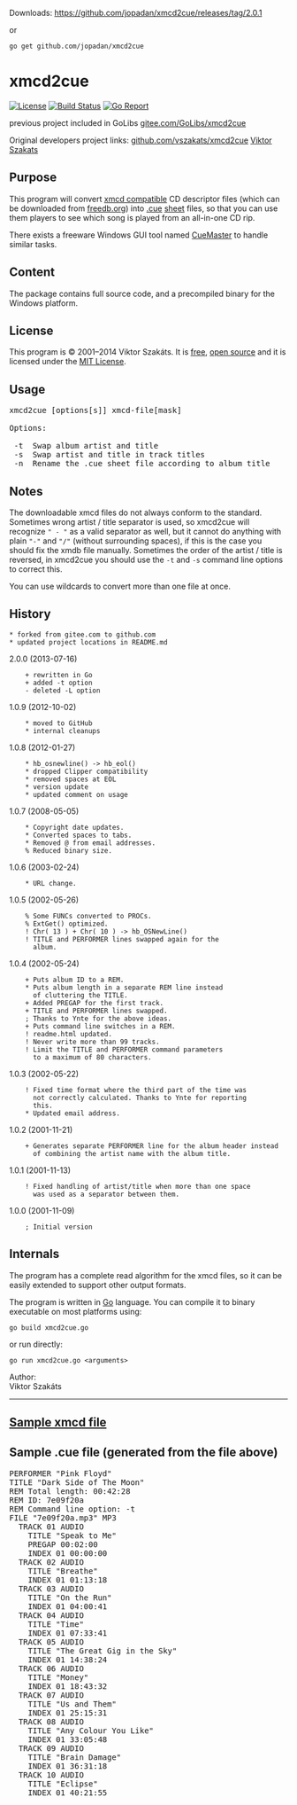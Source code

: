 Downloads: https://github.com/jopadan/xmcd2cue/releases/tag/2.0.1

or

    go get github.com/jopadan/xmcd2cue

xmcd2cue
========
[![License](https://img.shields.io/badge/license-MIT-blue.svg)](LICENSE.md) [![Build Status](https://travis-ci.org/jopadan/xmcd2cue.svg)](https://travis-ci.org/jopadan/xmcd2cue) [![Go Report](https://goreportcard.com/badge/github.com/jopadan/xmcd2cue)](https://goreportcard.com/report/github.com/jopadan/xmcd2cue)

previous project included in GoLibs [gitee.com/GoLibs/xmcd2cue](https://gitee.com/GoLibs/xmcd2cue)

Original developers project links:
[github.com/vszakats/xmcd2cue](https://github.com/vszakats/xmcd2cue)
[Viktor Szakats](https://vszakats.net/)

Purpose
-------

This program will convert [xmcd compatible](http://www.freedb.org/pub/freedb/misc/freedb_database_format_specs.zip)
CD descriptor files (which can be downloaded from [freedb.org](http://www.freedb.org/)) into
[.cue](https://en.wikipedia.org/wiki/Cue_sheet_(computing)#Cue_sheet_syntax)
[sheet](https://web.archive.org/web/digitalx.org/cue-sheet/syntax/index.html) files,
so that you can use them players to see which song is played from an all-in-one CD rip.

There exists a freeware Windows GUI tool named [CueMaster](http://cuemaster.org/)
to handle similar tasks.

Content
-------

The package contains full source code, and a precompiled binary for
the Windows platform.

License
-------

This program is &copy;&nbsp;2001&ndash;2014 Viktor Szakáts. It is [free](https://www.gnu.org/philosophy/free-sw.html),
[open source](https://opensource.org/docs/definition.php) and it
is licensed under the [MIT License](LICENSE.md).

Usage
-----

<pre>
xmcd2cue [options[s]] xmcd-file[mask]

Options:

 -t  Swap album artist and title
 -s  Swap artist and title in track titles
 -n  Rename the .cue sheet file according to album title
</pre>

Notes
-----

The downloadable xmcd files do not always conform to the standard.
Sometimes wrong artist / title separator is used, so xmcd2cue will
recognize `" - "` as a valid separator as well, but it cannot do anything
with plain `"-"` and `"/"` (without surrounding spaces), if this is the
case you should fix the xmdb file manually. Sometimes the order of
the artist / title is reversed, in xmcd2cue you should use the `-t` and
`-s` command line options to correct this.

You can use wildcards to convert more than one file at once.

History
-------
<div>
<pre
   2.0.1 (2019-01-07)

   	* forked from gitee.com to github.com
	* updated project locations in README.md

   2.0.0 (2013-07-16)

        + rewritten in Go
        + added -t option
        - deleted -L option

   1.0.9 (2012-10-02)

        * moved to GitHub
        * internal cleanups

   1.0.8 (2012-01-27)

        * hb_osnewline() -> hb_eol()
        * dropped Clipper compatibility
        * removed spaces at EOL
        * version update
        * updated comment on usage

   1.0.7 (2008-05-05)

        * Copyright date updates.
        * Converted spaces to tabs.
        * Removed @ from email addresses.
        % Reduced binary size.

   1.0.6 (2003-02-24)

        * URL change.

   1.0.5 (2002-05-26)

        % Some FUNCs converted to PROCs.
        % ExtGet() optimized.
        ! Chr( 13 ) + Chr( 10 ) -> hb_OSNewLine()
        ! TITLE and PERFORMER lines swapped again for the
          album.

   1.0.4 (2002-05-24)

        + Puts album ID to a REM.
        * Puts album length in a separate REM line instead
          of cluttering the TITLE.
        + Added PREGAP for the first track.
        + TITLE and PERFORMER lines swapped.
        ; Thanks to Ynte for the above ideas.
        + Puts command line switches in a REM.
        ! readme.html updated.
        ! Never write more than 99 tracks.
        ! Limit the TITLE and PERFORMER command parameters
          to a maximum of 80 characters.

   1.0.3 (2002-05-22)

        ! Fixed time format where the third part of the time was
          not correctly calculated. Thanks to Ynte for reporting
          this.
        * Updated email address.

   1.0.2 (2001-11-21)

        + Generates separate PERFORMER line for the album header instead
          of combining the artist name with the album title.

   1.0.1 (2001-11-13)

        ! Fixed handling of artist/title when more than one space
          was used as a separator between them.

   1.0.0 (2001-11-09)

        ; Initial version
</pre>
</div>

Internals
---------

The program has a complete read algorithm for the xmcd files, so it
can be easily extended to support other output formats.

The program is written in [Go](https://golang.org/) language.
You can compile it to binary executable on most platforms using:

   `go build xmcd2cue.go`

or run directly:

   `go run xmcd2cue.go <arguments>`

Author:<br />
Viktor Szakáts
<hr />

[Sample xmcd file](http://www.freedb.org/freedb/rock/7e09f20a)
---

Sample .cue file (generated from the file above)
---

<pre>
PERFORMER "Pink Floyd"
TITLE "Dark Side of The Moon"
REM Total length: 00:42:28
REM ID: 7e09f20a
REM Command line option: -t
FILE "7e09f20a.mp3" MP3
  TRACK 01 AUDIO
    TITLE "Speak to Me"
    PREGAP 00:02:00
    INDEX 01 00:00:00
  TRACK 02 AUDIO
    TITLE "Breathe"
    INDEX 01 01:13:18
  TRACK 03 AUDIO
    TITLE "On the Run"
    INDEX 01 04:00:41
  TRACK 04 AUDIO
    TITLE "Time"
    INDEX 01 07:33:41
  TRACK 05 AUDIO
    TITLE "The Great Gig in the Sky"
    INDEX 01 14:38:24
  TRACK 06 AUDIO
    TITLE "Money"
    INDEX 01 18:43:32
  TRACK 07 AUDIO
    TITLE "Us and Them"
    INDEX 01 25:15:31
  TRACK 08 AUDIO
    TITLE "Any Colour You Like"
    INDEX 01 33:05:48
  TRACK 09 AUDIO
    TITLE "Brain Damage"
    INDEX 01 36:31:18
  TRACK 10 AUDIO
    TITLE "Eclipse"
    INDEX 01 40:21:55
</pre>
